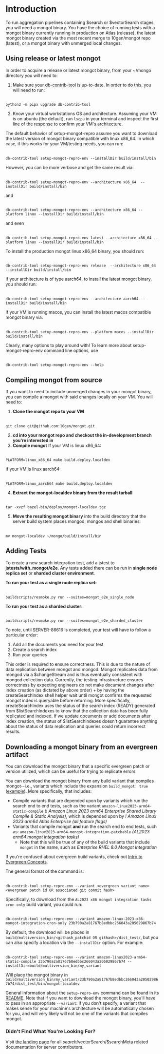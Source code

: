 # Introduction

To run aggregation pipelines containing $search or $vectorSearch stages, you will need a mongot binary. You have the choice of running tests with a mongot binary currently running in production on Atlas (release), the latest mongot binary created via the most recent merge to 10gen/mongot repo (latest), or a mongot binary with unmerged local changes.

## Using release or latest mongot

In order to acquire a release or latest mongot binary, from your ~/mongo directory you will need to:

1. Make sure your [db-contrib-tool](https://github.com/10gen/db-contrib-tool/tree/main) is up-to-date. In order to do this, you will need to run:

######

    python3 -m pipx upgrade db-contrib-tool

2. Know your virtual workstations OS and architecture. Assuming your VM is on ubuntu (the default), run `lscpu` in your terminal and inspect the first line of the response to confirm your VM's architecture.

The default behavior of setup-mongot-repro assume you want to download the latest version of mongot binary compatible with linux x86_64. In which case, if this works for your VM/testing needs, you can run:

######

    db-contrib-tool setup-mongot-repro-env --installDir build/install/bin

However, you can be more verbose and get the same result via:

######

    db-contrib-tool setup-mongot-repro-env --architecture x86_64  --installDir build/install/bin

and

######

    db-contrib-tool setup-mongot-repro-env --architecture x86_64 --platform linux --installDir build/install/bin

and even

######

    db-contrib-tool setup-mongot-repro-env latest --architecture x86_64 --platform linux --installDir build/install/bin

To install the production mongot linux x86_64 binary, you should run:

######

    db-contrib-tool setup-mongot-repro-env release  --architecture x86_64 --installDir build/install/bin

If your architecture is of type aarch64, to install the latest mongot binary, you should run:

######

    db-contrib-tool setup-mongot-repro-env --architecture aarch64 --installDir build/install/bin

If your VM is running macos, you can install the latest macos compatible mongot binary via:

######

    db-contrib-tool setup-mongot-repro-env --platform macos --installDir build/install/bin

Clearly, many options to play around with! To learn more about setup-mongot-repro-env command line options, use

######

    db-contrib-tool setup-mongot-repro-env --help

## Compiling mongot from source

If you want to need to include unmerged changes in your mongot binary, you can compile a mongot with said changes locally on your VM. You will need to:

1. **Clone the mongot repo to your VM**

######

    git clone git@github.com:10gen/mongot.git

2. **cd into your mongot repo and checkout the in-development branch you're interested in**
3. **Compile mongot**
   If your VM is linux x86_64:

######

    PLATFORM=linux_x86_64 make build.deploy.localdev

If your VM is linux aarch64:

######

    PLATFORM=linux_aarch64 make build.deploy.localdev

4. **Extract the mongot-localdev binary from the result tarball**

######

    tar -xvzf bazel-bin/deploy/mongot-localdev.tgz

5. **Move the resulting mongot binary** into the build directory that the server build system places mongod, mongos and shell binaries:

######

    mv mongot-localdev ~/mongo/build/install/bin

## Adding Tests

To create a new search integration test, add a jstest to **jstests/with_mongot/e2e**. Any tests added there can be run in **single node replica set** or **sharded cluster environment**.

**To run your test as a single node replica set:**

######

    buildscripts/resmoke.py run --suites=mongot_e2e_single_node

**To run your test as a sharded cluster:**

######

    buildscripts/resmoke.py run --suites=mongot_e2e_sharded_cluster

To note, until SERVER-86616 is completed, your test will have to follow a particular order:

1. Add all the documents you need for your test
2. Create a search index
3. Run your queries

This order is required to ensure correctness. This is due to the nature of data replication between mongot and mongod. Mongot replicates data from mongod via a $changeStream and is thus eventually consistent with mongod collection data. Currently, the testing infrastructure ensures correctness by expecting engineers do not make document changes after index creation (as dictated by above order) + by having the createSearchIndex shell helper wait until mongot confirms the requested mongot index is queryable before returning. More specifically, createSearchIndex uses the status of the search index (READY) generated from $listSearchIndexes to know that the collection data has been fully replicated and indexed. If we update documents or add documents after index creation, the status of $listSearchIndexes doesn't guarantee anything about the status of data replication and queries could return incorrect results.

## Downloading a mongot binary from an evergreen artifact

You can download the mongot binary that a specific evergreen patch or version utilized, which can be useful for trying to replicate errors.

You can download the mongot binary from any build variant that compiles mongot--i.e., variants which include the expansion `build_mongot: true` ([example](https://github.com/mongodb/mongo/blob/848b5264be2d0f93d21ffe2e4058e810f8ea18f2/etc/evergreen_yml_components/variants/amazon/test_dev_master_branch_only.yml#L194)). More specifically, that includes:

- Compile variants that are depended upon by variants which run the search end to end tests, such as the variant `amazon-linux2023-arm64-static-compile` _(! Amazon Linux 2023 arm64 Enterprise Shared Library Compile & Static Analysis)_, which is depended upon by _! Amazon Linux 2023 arm64 Atlas Enterprise (all feature flags)_
- Variants that compile mongot **and** run the search end to end tests, such as: `amazon-linux2023-arm64-mongot-integration-patchable` _(AL2023 arm64 mongot integration tasks)_
  - Note that this will be true of any of the build variants that include `mongot` in the name, such as _Enterprise RHEL 8.0 Mongot Integration_

If you're confused about evergreen build variants, check out [Intro to Evergreen Concepts](https://docs.google.com/document/d/1kHi0YuzuRcMs1sRgXRRwy5-cSF4vasAT8lQjkg2hXCU/edit?usp=sharing).

The general format of the command is:

######

    db-contrib-tool setup-repro-env --variant <evergreen variant name> <evergreen patch id OR associated git commit hash>

Specifically, to download from the `AL2023 x86 mongot integration tasks cron only` build variant, you could run:

######

    db-contrib-tool setup-repro-env --variant amazon-linux-2023-x86-mongot-integration-cron-only 23b790a2a81767b8edbbc266043a205029867b74

By default, the download will be placed in `build/multiversion_bin/<githash_patchid OR githash>/dist_test/`, but you can also specify a location via the `--installDir` option. For example:

######

    db-contrib-tool setup-repro-env --variant amazon-linux2023-arm64-static-compile 23b790a2a81767b8edbbc266043a205029867b74 --installDir=build/multiversion_bin/my_variant

Will place the mongot binary in `build/multiversion_bin/my_variant/23b790a2a81767b8edbbc266043a205029867b74/dist_test/bin/mongot-localdev`

General information about the `setup-repro-env` command can be found in its [README](https://github.com/10gen/db-contrib-tool/blob/main/src/db_contrib_tool/setup_repro_env/README.md#setting-up-a-specific-mongodb-version). Note that if you want to download the mongot binary, you'll have to pass in an appropriate `--variant`: if you don't specify, a variant that makes sense for your machine's architecture will be automatically chosen for you, and will very likely will not be one of the variants that compiles mongot.

### Didn't Find What You're Looking For?

Visit [the landing page](https://github.com/mongodb/mongo/blob/master/src/mongo/db/query/search/README.md) for all $search/$vectorSearch/$searchMeta related documentation for server contributors.
